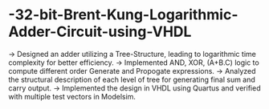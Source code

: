 # -32-bit-Brent-Kung-Logarithmic-Adder-Circuit-using-VHDL
-> Designed an adder utilizing a Tree-Structure, leading to logarithmic time complexity for better efficiency.
-> Implemented AND, XOR, (A+B.C) logic to compute different order Generate and Propogate expressions.
-> Analyzed the structural description of each level of tree for generating final sum and carry output.
-> Implemented the design in VHDL using Quartus and verified with multiple test vectors in Modelsim.
